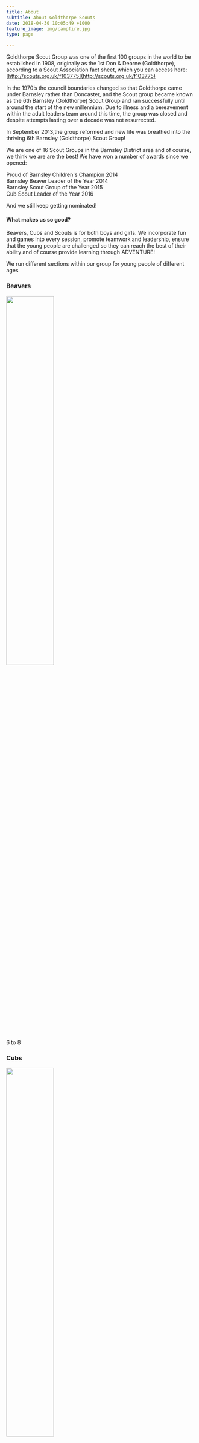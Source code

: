 ```yaml
---
title: About
subtitle: About Goldthorpe Scouts
date: 2018-04-30 10:05:49 +1000
feature_image: img/campfire.jpg
type: page

---
```


Goldthorpe Scout Group was one of the first 100 groups in the world to be established in 1908, originally as the 1st Don & Dearne (Goldthorpe), according to a Scout Association fact sheet, which you can access here: [http://scouts.org.uk/f103775](http://scouts.org.uk/f103775)

In the 1970’s the council boundaries changed so that Goldthorpe came under Barnsley rather than Doncaster, and the Scout group became known as the 6th Barnsley (Goldthorpe) Scout Group and ran successfully until around the start of the new millennium.  Due to illness and a bereavement within the adult leaders team around this time, the group  was closed and despite attempts lasting over a decade was not resurrected.

In September 2013,the group reformed and new life was breathed into the thriving 6th Barnsley (Goldthorpe) Scout Group!

We are one of 16 Scout Groups in the Barnsley District area and of course, we think we are are the best!  We have won a number of awards since we opened: 

Proud of Barnsley Children's Champion 2014  
Barnsley Beaver Leader of the Year 2014  
Barnsley Scout Group of the Year 2015  
Cub Scout Leader of the Year 2016   

And we still keep getting nominated!

#### What makes us so good?

Beavers, Cubs and Scouts is for both boys and girls. We incorporate fun and games into every session, promote teamwork and leadership, ensure that the young people are challenged so they can reach the best of their ability and of course provide learning through ADVENTURE!

We run different sections within our group for young people of different ages

  <div class="row">
    <div class="4u 12u(mobilep) align-center">
      <h3>Beavers</h3>
      <img src="/img/logo_beavers.png" style="width: 50%;"/>
      <p>6 to 8</p>
    </div>
    <div class="4u 12u(mobilep) align-center">
      <h3>Cubs</h3>
      <img src="/img/logo_cubs.png"  style="width: 50%"/>
      <p> 8 to 10 1/2</p>
    </div>
    <div class="4u 12u(mobilep) align-center">
      <h3>Scouts</h3>
      <img src="/img/logo_scouts.png"  style="width: 50%" />
      <p>10 1/2 to 14 </p>
    </div>
  </div>